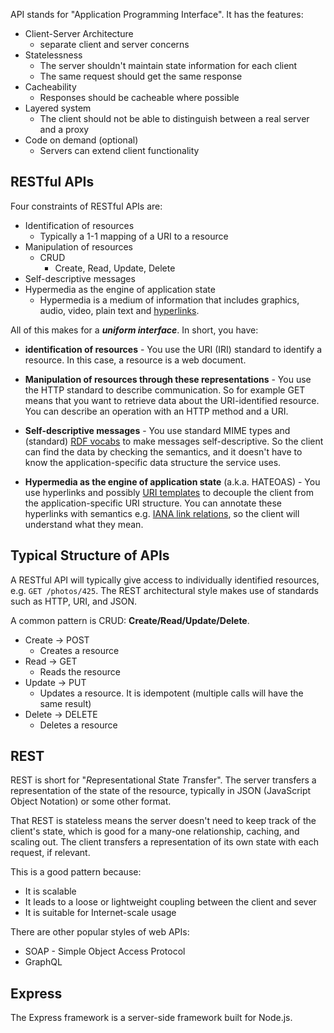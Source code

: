 API stands for "Application Programming Interface". It has the features:

- Client-Server Architecture
	- separate client and server concerns
- Statelessness
	- The server shouldn't maintain state information for each client
	- The same request should get the same response
- Cacheability
	- Responses should be cacheable where possible
- Layered system
	- The client should not be able to distinguish between a real server and a proxy
- Code on demand (optional)
	- Servers can extend client functionality

## RESTful APIs
Four constraints of RESTful APIs are:
- Identification of resources
	- Typically a 1-1 mapping of a URI to a resource
- Manipulation of resources
	- CRUD
		- Create, Read, Update, Delete
- Self-descriptive messages
- Hypermedia as the engine of application state
	- Hypermedia is a medium of information that includes graphics, audio, video, plain text and [hyperlinks](https://en.wikipedia.org/wiki/Hyperlink "Hyperlink").

All of this makes for a ***uniform interface***. In short, you have:
- **identification of resources** - You use the URI (IRI) standard to identify a resource. In this case, a resource is a web document.

- **Manipulation of resources through these representations** - You use the HTTP standard to describe communication. So for example GET means that you want to retrieve data about the URI-identified resource. You can describe an operation with an HTTP method and a URI.

- **Self-descriptive messages** - You use standard MIME types and (standard) [RDF vocabs](https://developer.mozilla.org/en-US/docs/Glossary/RDF) to make messages self-descriptive. So the client can find the data by checking the semantics, and it doesn't have to know the application-specific data structure the service uses.

- **Hypermedia as the engine of application state** (a.k.a. HATEOAS) - You use hyperlinks and possibly [URI templates](https://en.wikipedia.org/wiki/URI_Template) to decouple the client from the application-specific URI structure. You can annotate these hyperlinks with semantics e.g. [IANA link relations](https://www.iana.org/assignments/link-relations/link-relations.xhtml), so the client will understand what they mean.

## Typical Structure of APIs
A RESTful API will typically give access to individually identified resources, e.g. `GET /photos/425`. The REST architectural style makes use of standards such as HTTP, URI, and JSON.

A common pattern is CRUD: **Create/Read/Update/Delete**.
- Create -> POST
	- Creates a resource
- Read -> GET
	- Reads the resource
- Update -> PUT
	- Updates a resource. It is idempotent (multiple calls will have the same result)
- Delete -> DELETE
	- Deletes a resource

## REST
REST is short for "*R*epresentational *S*tate *T*ransfer". The server transfers a representation of the state of the resource, typically in JSON (JavaScript Object Notation) or some other format.

That REST is stateless means the server doesn't need to keep track of the client's state, which is good for a many-one relationship, caching, and scaling out. The client transfers a representation of its own state with each request, if relevant.

This is a good pattern because:
- It is scalable
- It leads to a loose or lightweight coupling between the client and sever
- It is suitable for Internet-scale usage

There are other popular styles of web APIs:
- SOAP - Simple Object Access Protocol
- GraphQL

## Express
The Express framework is a server-side framework built for Node.js. 